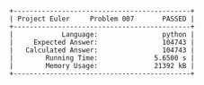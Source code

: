     +--------------------------------------------+
    | Project Euler     Problem 007       PASSED |
    +--------------------------------------------+
    |            Language:                python |
    |     Expected Answer:                104743 |
    |   Calculated Answer:                104743 |
    |        Running Time:              5.6500 s |
    |        Memory Usage:              21392 kB |
    +--------------------------------------------+
